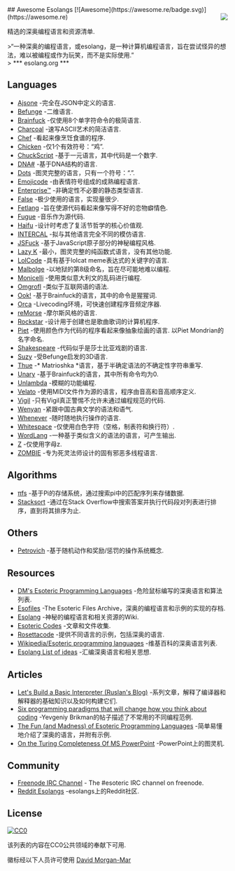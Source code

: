 <div class="github-widget" data-repo="angrykoala/awesome-esolangs"></div>
<script async src="https://pagead2.googlesyndication.com/pagead/js/adsbygoogle.js"></script><ins class="adsbygoogle" style="display:block" data-ad-client="ca-pub-6890694312814945" data-ad-slot="5473692530" data-ad-format="auto"  data-full-width-responsive="true"></ins><script>(adsbygoogle = window.adsbygoogle || []).push({});</script>
## Awesome Esolangs [![Awesome](https://awesome.re/badge.svg)](https://awesome.re)

<img src="https://raw.githubusercontent.com/angrykoala/awesome-esolangs/master/logo_piet.png" align="right">

精选的深奥编程语言和资源清单.


&gt;“一种深奥的编程语言，或esolang，是一种计算机编程语言，旨在尝试怪异的想法，难以被编程或作为玩笑，而不是实际使用.”  
&gt; *** esolang.org ***




## Languages

* [Ajsone](https://www.quaxio.com/ajsone) -完全在JSON中定义的语言.
* [Befunge](https://esolangs.org/wiki/Befunge) -二维语言.
* [Brainfuck](https://esolangs.org/wiki/Brainfuck) -仅使用8个单字符命令的极简语言.
* [Charcoal](https://github.com/somebody1234/Charcoal) -速写ASCII艺术的简洁语言.
* [Chef](http://www.dangermouse.net/esoteric/chef.html) -看起来像烹饪食谱的程序.
* [Chicken](https://esolangs.org/wiki/Chicken) -仅1个有效符号：“鸡”.
* [ChuckScript](https://github.com/angrykoala/chuckscript) -基于一元语言，其中代码是一个数字.
* [DNA#](https://esolangs.org/wiki/DNA-Sharp) -基于DNA结构的语言.
* [Dots](https://github.com/josconno/dots) -图灵完整的语言，只有一个符号：“.”.
* [Emojicode](http://www.emojicode.org) -由表情符号组成的成熟编程语言.
* [Enterprise™](https://github.com/joaomilho/Enterprise) -非确定性不必要的静态类型语言.
* [False](http://strlen.com/false-language) -极少使用的语言，实现量很少.
* [Fetlang](https://github.com/Property404/fetlang) -旨在使源代码看起来像写得不好的恋物癖情色.
* [Fugue](https://esolangs.org/wiki/Fugue) -音乐作为源代码.
* [Haifu](http://www.dangermouse.net/esoteric/haifu.html) -设计时考虑了复活节哲学的核心价值观.
* [INTERCAL](http://www.catb.org/~esr/intercal/) -拟与其他语言完全不同的模仿语言.
* [JSFuck](https://github.com/aemkei/jsfuck) -基于JavaScript原子部分的神秘编程风格.
* [Lazy K](https://tromp.github.io/cl/lazy-k.html) -最小，图灵完整的纯函数式语言，没有其他功能.
* [LolCode](http://lolcode.org) -具有基于lolcat meme表达式的关键字的语言.
* [Malbolge](http://www.lscheffer.com/malbolge.shtml) -以地狱的第8级命名，旨在尽可能地难以编程.
* [Monicelli](https://github.com/esseks/monicelli) -使用类似意大利文的乱码进行编程.
* [Omgrofl](https://esolangs.org/wiki/Omgrofl) -类似于互联网语的语法.
* [Ook!](http://www.dangermouse.net/esoteric/ook.html) -基于Brainfuck的语言，其中的命令是猩猩词.
* [Orca](https://hundredrabbits.itch.io/orca) -Livecoding环境，可快速创建程序音频定序器.
* [reMorse](http://esolangs.org/wiki/reMorse) -摩尔斯风格的语言.
* [Rockstar](https://github.com/dylanbeattie/rockstar) -设计用于创建也是歌曲歌词的计算机程序.
* [Piet](http://www.dangermouse.net/esoteric/piet.html)  -使用颜色作为代码的程序看起来像抽象绘画的语言.  以Piet Mondrian的名字命名.
* [Shakespeare](http://shakespearelang.sourceforge.net) -代码似乎是莎士比亚戏剧的语言.
* [Suzy](https://github.com/gvx/suzy) -受Befunge启发的3D语言.
* [Thue](https://github.com/jcolag/Thue) -* Matrioshka *语言，基于半确定语法的不确定性字符串重写.
* [Unary](https://esolangs.org/wiki/Unary) -基于Brainfuck的语言，其中所有命令均为0.
* [Unlambda](http://www.madore.org/~david/programs/unlambda) -模糊的功能编程.
* [Velato](http://velato.net) -使用MIDI文件作为源的语言，程序由音高和音高顺序定义.
* [Vigil](https://github.com/munificent/vigil) -只有Vigil真正警惕不允许未通过编程规范的代码.
* [Wenyan](http://wenyan-lang.lingdong.works) -紧跟中国古典文学的语法和语气.
* [Whenever](http://www.dangermouse.net/esoteric/whenever.html) -随时随地执行操作的语言.
* [Whitespace](http://web.archive.org/web/20150623025348/http://compsoc.dur.ac.uk/whitespace) -仅使用白色字符（空格，制表符和换行符）.
* [WordLang](https://github.com/WilliamRagstad/WordLang) -一种基于类似含义的语法的语言，可产生输出.
* [Z](https://esolangs.org/wiki/Z) -仅使用字母z.
* [ZOMBIE](https://www.dangermouse.net/esoteric/zombie.html) -专为死灵法师设计的固有邪恶多线程语言.

## Algorithms

* [πfs](https://github.com/philipl/pifs) -基于Pi的存储系统，通过搜索pi中的匹配序列来存储数据.
* [Stacksort](https://gkoberger.github.io/stacksort) -通过在Stack Overflow中搜索答案并执行代码段对列表进行排序，直到将其排序为止.

## Others

* [Petrovich](http://www.dangermouse.net/esoteric/petrovich.html) -基于随机动作和奖励/惩罚的操作系统概念.

## Resources

* [DM's Esoteric Programming Languages](http://www.dangermouse.net/esoteric) -危险鼠标编写的深奥语言和算法列表.
* [Esofiles](https://github.com/graue/esofiles) -The Esoteric Files Archive，深奥的编程语言和示例的实现的存档.
* [Esolang](https://esolangs.org) -神秘的编程语言和相关资源的Wiki.
* [Esoteric Codes](https://esoteric.codes) -文章和文件收集.
* [Rosettacode](http://rosettacode.org/wiki/Rosetta_Code) -提供不同语言的示例，包括深奥的语言.
* [Wikipedia/Esoteric programming languages](https://en.wikipedia.org/wiki/Esoteric_programming_language) -维基百科的深奥语言列表.
* [Esolang List of ideas](https://esolangs.org/wiki/List_of_ideas) -汇编深奥语言和相关思想.

## Articles

* [Let's Build a Basic Interpreter (Ruslan's Blog)](https://ruslanspivak.com/lsbasi-part1) -系列文章，解释了编译器和解释器的基础知识以及如何构建它们.
* [Six programming paradigms that will change how you think about coding](http://www.ybrikman.com/writing/2014/04/09/six-programming-paradigms-that-will) -Yevgeniy Brikman的帖子描述了不常用的不同编程范例.
* [The Fun (and Madness) of Esoteric Programming Languages](https://tomassetti.me/discovering-arcane-world-esoteric-programming-languages) -简单易懂地介绍了深奥的语言，并附有示例.
* [On the Turing Completeness Of MS PowerPoint](http://www.andrew.cmu.edu/user/twildenh/PowerPointTM/Paper.pdf) -PowerPoint上的图灵机.

## Community

* [Freenode IRC Channel](http://webchat.freenode.net/?channels=esoteric&uio=d4) - The #esoteric IRC channel on freenode.
* [Reddit Esolangs](https://www.reddit.com/r/esolangs) -esolangs上的Reddit社区.

## License

[![CC0](http://mirrors.creativecommons.org/presskit/buttons/88x31/svg/cc-zero.svg)](https://creativecommons.org/publicdomain/zero/1.0)

该列表的内容在CC0公共领域的奉献下可用.

徽标经以下人员许可使用 [David Morgan-Mar](http://www.dangermouse.net/esoteric/piet/samples.html)
